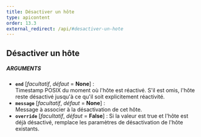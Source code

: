 ```yaml
---
title: Désactiver un hôte
type: apicontent
order: 13.3
external_redirect: /api/#desactiver-un-hote
---
```


## Désactiver un hôte
##### ARGUMENTS

* **`end`** [*facultatif*, *défaut* = **None**] :  
    Timestamp POSIX du moment où l'hôte est réactivé. S'il est omis, l'hôte reste désactivé jusqu'à ce qu'il soit explicitement réactivité.
* **`message`** [*facultatif*, *défaut* = **None**] :  
    Message à associer à la désactivation de cet hôte.
* **`override`** [*facultatif*, *défaut* = **False**] :
    Si la valeur est true et l'hôte est déjà désactivé, remplace les paramètres de désactivation de l'hôte existants.
